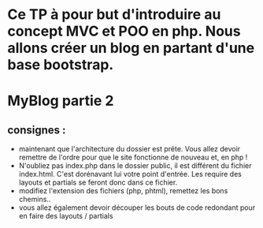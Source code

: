 # Ce TP à pour but d'introduire au concept MVC et POO en php. Nous allons créer un blog en partant d'une base bootstrap.

# MyBlog partie 2
## consignes : 
- maintenant que l'architecture du dossier est prête. Vous allez devoir remettre de l'ordre pour que le site fonctionne de nouveau et, en php !
- N'oubliez pas index.php dans le dossier public, il est différent du fichier index.html. C'est dorénavant lui votre point d'entrée. Les require des layouts et partials se feront donc dans ce fichier.
- modifiez l'extension des fichiers (php, phtml), remettez les bons chemins..
- vous allez également devoir découper les bouts de code redondant pour en faire des layouts / partials 
    
